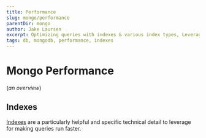 ```yaml
---
title: Performance
slug: mongo/performance
parentDir: mongo
author: Jake Laursen
excerpt: Optimizing queries with indexes & various index types, Leveraging Indexes in queries, query planning, understanding query execution statistics, benchmark testing the db & more
tags: db, mongodb, performance, indexes
---
```


# Mongo Performance

(_an overview_)

## Indexes

[Indexes](/mongo/performance/indexes) are a particularly helpful and specific technical detail to leverage for making queries run faster.
